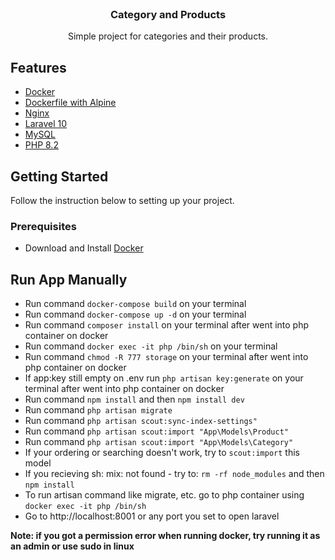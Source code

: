<!-- PROJECT LOGO -->
<br />
<div align="center">
  <h3 align="center">Category and Products</h3>

  <p align="center">
    Simple project for categories and their products.
    <br />
  </p>
</div>

<!-- ABOUT THE PROJECT -->
## Features

* [Docker](https://www.docker.com/)
* [Dockerfile with Alpine](https://hub.docker.com/_/alpine)
* [Nginx](https://www.nginx.com)
* [Laravel 10](https://laravel.com/)
* [MySQL](https://www.mysql.com/)
* [PHP 8.2](https://nodejs.org)

<!-- GETTING STARTED -->
## Getting Started

Follow the instruction below to setting up your project.

### Prerequisites

- Download and Install [Docker](https://docs.docker.com/engine/install/)

<!-- USAGE EXAMPLES -->
## Run App Manually


- Run command ```docker-compose build``` on your terminal
- Run command ```docker-compose up -d``` on your terminal
- Run command ```composer install``` on your terminal after went into php container on docker
- Run command ```docker exec -it php /bin/sh``` on your terminal
- Run command ```chmod -R 777 storage``` on your terminal after went into php container on docker
- If app:key still empty on .env run ```php artisan key:generate``` on your terminal after went into php container on docker
- Run command ```npm install``` and then ```npm install dev```
- Run command ```php artisan migrate```
- Run command ```php artisan scout:sync-index-settings"```
- Run command ```php artisan scout:import "App\Models\Product"```
- Run command ```php artisan scout:import "App\Models\Category"```
- If your ordering or searching doesn't work, try to ```scout:import``` this model
- If you recieving sh: mix: not found - try to: ```rm -rf node_modules``` and then ```npm install```
- To run artisan command like migrate, etc. go to php container using ```docker exec -it php /bin/sh```
- Go to http://localhost:8001 or any port you set to open laravel

**Note: if you got a permission error when running docker, try running it as an admin or use sudo in linux**
